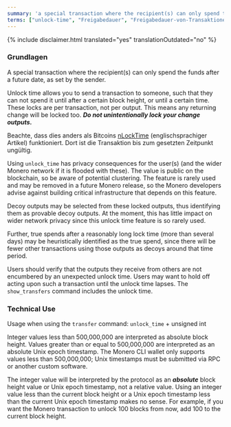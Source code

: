 ```yaml
---
summary: 'a special transaction where the recipient(s) can only spend the funds after a future date, as set by the sender'
terms: ["unlock-time", "Freigabedauer", "Freigabedauer-von-Transaktionen"]
---
```


{% include disclaimer.html translated="yes" translationOutdated="no" %}

### Grundlagen

A special transaction where the recipient(s) can only spend the funds after
a future date, as set by the sender.

Unlock time allows you to send a transaction to someone, such that they can
not spend it until after a certain block height, or until a certain
time. These locks are per transaction, not per output. This means any
returning change will be locked too. ***Do not unintentionally lock your
change outputs.***

Beachte, dass dies anders als Bitcoins
[nLockTime](https://en.bitcoin.it/wiki/NLockTime) (englischsprachiger
Artikel) funktioniert. Dort ist die Transaktion bis zum gesetzten Zeitpunkt
ungültig.

Using `unlock_time` has privacy consequences for the user(s) (and the wider
Monero network if it is flooded with these). The value is public on the
blockchain, so be aware of potential clustering. The feature is rarely used
and may be removed in a future Monero release, so the Monero developers
advise against building critical infrastructure that depends on this
feature.

Decoy outputs may be selected from these locked outputs, thus identifying
them as provable decoy outputs. At the moment, this has little impact on
wider network privacy since this unlock time feature is so rarely used.

Further, true spends after a reasonably long lock time (more than several
days) may be heuristically identified as the true spend, since there will be
fewer other transactions using those outputs as decoys around that time
period.

Users should verify that the outputs they receive from others are not
encumbered by an unexpected unlock time. Users may want to hold off acting
upon such a transaction until the unlock time lapses. The `show_transfers`
command includes the unlock time.

### Technical Use

Usage when using the `transfer` command: `unlock_time` + unsigned int

Integer values less than 500,000,000 are interpreted as absolute block
height. Values greater than or equal to 500,000,000 are interpreted as an
absolute Unix epoch timestamp. The Monero CLI wallet only supports values
less than 500,000,000; Unix timestamps must be submitted via RPC or another
custom software.

The integer value will be interpreted by the protocol as an ***absolute***
block height value or Unix epoch timestamp, not a relative value. Using an
integer value less than the current block height or a Unix epoch timestamp
less than the current Unix epoch timestamp makes no sense. For example, if
you want the Monero transaction to unlock 100 blocks from now, add 100 to
the current block height.

